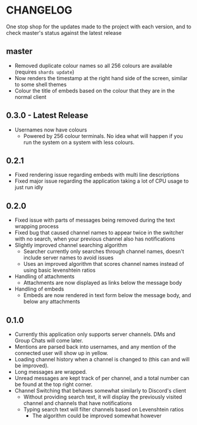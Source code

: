 # CHANGELOG

One stop shop for the updates made to the project with each version, and to check master's status against the latest release

## master
- Removed duplicate colour names so all 256 colours are available (requires `shards update`)
- Now renders the timestamp at the right hand side of the screen, similar to some shell themes
- Colour the title of embeds based on the colour that they are in the normal client

## 0.3.0 - Latest Release
- Usernames now have colours
    - Powered by 256 colour terminals. No idea what will happen if you run the system on a system with less colours.

## 0.2.1
- Fixed rendering issue regarding embeds with multi line descriptions
- Fixed major issue regarding the application taking a lot of CPU usage to just run idly

## 0.2.0
- Fixed issue with parts of messages being removed during the text wrapping process
- Fixed bug that caused channel names to appear twice in the switcher with no search, when your previous channel also has notifications
- Slightly improved channel searching algorithm
    - Searcher currently only searches through channel names, doesn't include server names to avoid issues
    - Uses an improved algorithm that scores channel names instead of using basic levenshtein ratios
- Handling of attachments
    - Attachments are now displayed as links below the message body
- Handling of embeds
    - Embeds are now rendered in text form below the message body, and below any attachments

## 0.1.0
- Currently this application only supports server channels. DMs and Group Chats will come later.
- Mentions are parsed back into usernames, and any mention of the connected user will show up in yellow.
- Loading channel history when a channel is changed to (this can and will be improved).
- Long messages are wrapped.
- Unread messages are kept track of per channel, and a total number can be found at the top right corner.
- Channel Switching that behaves somewhat similarly to Discord's client
    - Without providing search text, it will display the previously visited channel and channels that have notifications
    - Typing search text will filter channels based on Levenshtein ratios
        - The algorithm could be improved somewhat however
